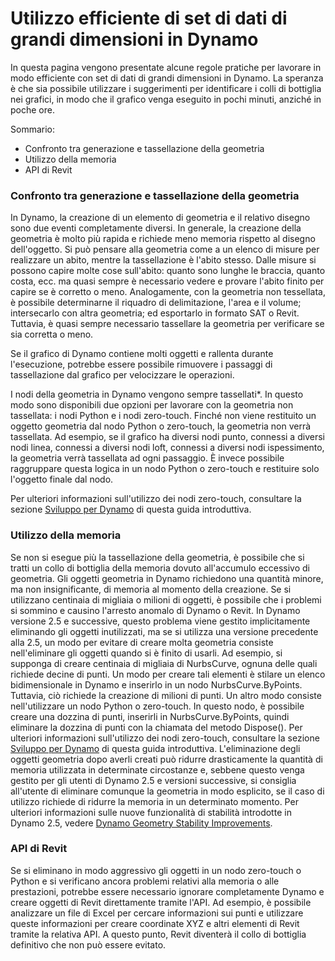 # Utilizzo efficiente di set di dati di grandi dimensioni in Dynamo

In questa pagina vengono presentate alcune regole pratiche per lavorare in modo efficiente con set di dati di grandi dimensioni in Dynamo. La speranza è che sia possibile utilizzare i suggerimenti per identificare i colli di bottiglia nei grafici, in modo che il grafico venga eseguito in pochi minuti, anziché in poche ore.

Sommario:
* Confronto tra generazione e tassellazione della geometria
* Utilizzo della memoria
* API di Revit

### Confronto tra generazione e tassellazione della geometria

In Dynamo, la creazione di un elemento di geometria e il relativo disegno sono due eventi completamente diversi. In generale, la creazione della geometria è molto più rapida e richiede meno memoria rispetto al disegno dell'oggetto. Si può pensare alla geometria come a un elenco di misure per realizzare un abito, mentre la tassellazione è l'abito stesso. Dalle misure si possono capire molte cose sull'abito: quanto sono lunghe le braccia, quanto costa, ecc. ma quasi sempre è necessario vedere e provare l'abito finito per capire se è corretto o meno. Analogamente, con la geometria non tessellata, è possibile determinarne il riquadro di delimitazione, l'area e il volume; intersecarlo con altra geometria; ed esportarlo in formato SAT o Revit. Tuttavia, è quasi sempre necessario tassellare la geometria per verificare se sia corretta o meno. 

Se il grafico di Dynamo contiene molti oggetti e rallenta durante l'esecuzione, potrebbe essere possibile rimuovere i passaggi di tassellazione dal grafico per velocizzare le operazioni.  

I nodi della geometria in Dynamo vengono sempre tassellati*. In questo modo sono disponibili due opzioni per lavorare con la geometria non tassellata: i nodi Python e i nodi zero-touch. Finché non viene restituito un oggetto geometria dal nodo Python o zero-touch, la geometria non verrà tassellata. Ad esempio, se il grafico ha diversi nodi punto, connessi a diversi nodi linea, connessi a diversi nodi loft, connessi a diversi nodi ispessimento, la geometria verrà tassellata ad ogni passaggio. È invece possibile raggruppare questa logica in un nodo Python o zero-touch e restituire solo l'oggetto finale dal nodo.

Per ulteriori informazioni sull'utilizzo dei nodi zero-touch, consultare la sezione [Sviluppo per Dynamo](https://primer2.dynamobim.org/it/1_developer_primer_intro/3_developing_for_dynamo) di questa guida introduttiva.

### Utilizzo della memoria

Se non si esegue più la tassellazione della geometria, è possibile che si tratti un collo di bottiglia della memoria dovuto all'accumulo eccessivo di geometria. Gli oggetti geometria in Dynamo richiedono una quantità minore, ma non insignificante, di memoria al momento della creazione. Se si utilizzano centinaia di migliaia o milioni di oggetti, è possibile che i problemi si sommino e causino l'arresto anomalo di Dynamo o Revit. In Dynamo versione 2.5 e successive, questo problema viene gestito implicitamente eliminando gli oggetti inutilizzati, ma se si utilizza una versione precedente alla 2.5, un modo per evitare di creare molta geometria consiste nell'eliminare gli oggetti quando si è finito di usarli. Ad esempio, si supponga di creare centinaia di migliaia di NurbsCurve, ognuna delle quali richiede decine di punti. Un modo per creare tali elementi è stilare un elenco bidimensionale in Dynamo e inserirlo in un nodo NurbsCurve.ByPoints. Tuttavia, ciò richiede la creazione di milioni di punti. Un altro modo consiste nell'utilizzare un nodo Python o zero-touch. In questo nodo, è possibile creare una dozzina di punti, inserirli in NurbsCurve.ByPoints, quindi eliminare la dozzina di punti con la chiamata del metodo Dispose(). Per ulteriori informazioni sull'utilizzo dei nodi zero-touch, consultare la sezione [Sviluppo per Dynamo](https://primer2.dynamobim.org/it/1_developer_primer_intro/3_developing_for_dynamo) di questa guida introduttiva. L'eliminazione degli oggetti geometria dopo averli creati può ridurre drasticamente la quantità di memoria utilizzata in determinate circostanze e, sebbene questo venga gestito per gli utenti di Dynamo 2.5 e versioni successive, si consiglia all'utente di eliminare comunque la geometria in modo esplicito, se il caso di utilizzo richiede di ridurre la memoria in un determinato momento. Per ulteriori informazioni sulle nuove funzionalità di stabilità introdotte in Dynamo 2.5, vedere [Dynamo Geometry Stability Improvements](https://forum.dynamobim.com/t/dynamo-geometry-stability-improvements-request-for-feedback/39297).

### API di Revit

Se si eliminano in modo aggressivo gli oggetti in un nodo zero-touch o Python e si verificano ancora problemi relativi alla memoria o alle prestazioni, potrebbe essere necessario ignorare completamente Dynamo e creare oggetti di Revit direttamente tramite l'API. Ad esempio, è possibile analizzare un file di Excel per cercare informazioni sui punti e utilizzare queste informazioni per creare coordinate XYZ e altri elementi di Revit tramite la relativa API. A questo punto, Revit diventerà il collo di bottiglia definitivo che non può essere evitato.